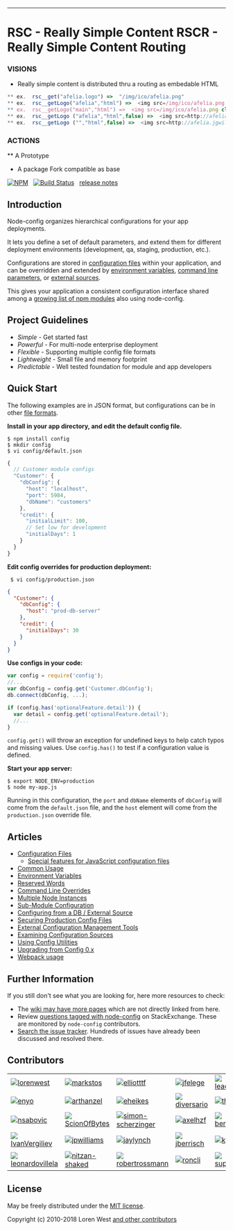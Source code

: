 


___
RSC - Really Simple Content
RSCR - Really Simple Content Routing
===================================

### VISIONS ###

* Really simple content is distributed thru a routing as embedable HTML
```javascript
** ex.  rsc__get("afelia.logo") =>  "/img/ico/afelia.png"
** ex.  rsc__getLogo("afelia","html") =>  <img src=/img/ico/afelia.png class="rsc_logo afelia.logo">
** ex.  rsc__getLogo("main","html") =>  <img src=/img/ico/afelia.png class="rsc_logo afelia.logo">
** ex.  rsc__getLogo ("afelia","html",false) =>  <img src=http://afelia.jgwill.com/img/ico/afelia.png class="rsc_logo afelia.logo">
** ex.  rsc__getLogo ("","html",false) =>  <img src=http://afelia.jgwill.com/img/ico/afelia.png class="rsc_logo afelia.logo">
```


### ACTIONS ###

** A Prototype
* A package Fork compatible as base











[![NPM](https://nodei.co/npm/config.svg?downloads=true&downloadRank=true)](https://nodei.co/npm/config/)&nbsp;&nbsp;
[![Build Status](https://secure.travis-ci.org/lorenwest/node-config.svg?branch=master)](https://travis-ci.org/lorenwest/node-config)&nbsp;&nbsp;
[release notes](https://github.com/lorenwest/node-config/blob/master/History.md)

Introduction
------------

Node-config organizes hierarchical configurations for your app deployments.

It lets you define a set of default parameters,
and extend them for different deployment environments (development, qa,
staging, production, etc.).

Configurations are stored in [configuration files](https://github.com/lorenwest/node-config/wiki/Configuration-Files) within your application, and can be overridden and extended by [environment variables](https://github.com/lorenwest/node-config/wiki/Environment-Variables),
 [command line parameters](https://github.com/lorenwest/node-config/wiki/Command-Line-Overrides), or [external sources](https://github.com/lorenwest/node-config/wiki/Configuring-from-an-External-Source).

This gives your application a consistent configuration interface shared among a
[growing list of npm modules](https://www.npmjs.org/browse/depended/config) also using node-config.

Project Guidelines
------------------

* *Simple* - Get started fast
* *Powerful* - For multi-node enterprise deployment
* *Flexible* - Supporting multiple config file formats
* *Lightweight* - Small file and memory footprint
* *Predictable* - Well tested foundation for module and app developers

Quick Start
---------------
The following examples are in JSON format, but configurations can be in other [file formats](https://github.com/lorenwest/node-config/wiki/Configuration-Files#file-formats).

**Install in your app directory, and edit the default config file.**

```shell
$ npm install config
$ mkdir config
$ vi config/default.json
```
```js
{
  // Customer module configs
  "Customer": {
    "dbConfig": {
      "host": "localhost",
      "port": 5984,
      "dbName": "customers"
    },
    "credit": {
      "initialLimit": 100,
      // Set low for development
      "initialDays": 1
    }
  }
}
```

**Edit config overrides for production deployment:**

```shell
 $ vi config/production.json
```

```json
{
  "Customer": {
    "dbConfig": {
      "host": "prod-db-server"
    },
    "credit": {
      "initialDays": 30
    }
  }
}
```

**Use configs in your code:**

```js
var config = require('config');
//...
var dbConfig = config.get('Customer.dbConfig');
db.connect(dbConfig, ...);

if (config.has('optionalFeature.detail')) {
  var detail = config.get('optionalFeature.detail');
  //...
}
```

`config.get()` will throw an exception for undefined keys to help catch typos and missing values.
Use `config.has()` to test if a configuration value is defined.

**Start your app server:**

```shell
$ export NODE_ENV=production
$ node my-app.js
```

Running in this configuration, the `port` and `dbName` elements of `dbConfig`
will come from the `default.json` file, and the `host` element will
come from the `production.json` override file.

Articles
--------

* [Configuration Files](https://github.com/lorenwest/node-config/wiki/Configuration-Files)
  * [Special features for JavaScript configuration files](https://github.com/lorenwest/node-config/wiki/Special-features-for-JavaScript-configuration-files)
* [Common Usage](https://github.com/lorenwest/node-config/wiki/Common-Usage)
* [Environment Variables](https://github.com/lorenwest/node-config/wiki/Environment-Variables)
* [Reserved Words](https://github.com/lorenwest/node-config/wiki/Reserved-Words)
* [Command Line Overrides](https://github.com/lorenwest/node-config/wiki/Command-Line-Overrides)
* [Multiple Node Instances](https://github.com/lorenwest/node-config/wiki/Multiple-Node-Instances)
* [Sub-Module Configuration](https://github.com/lorenwest/node-config/wiki/Sub-Module-Configuration)
* [Configuring from a DB / External Source](https://github.com/lorenwest/node-config/wiki/Configuring-from-an-External-Source)
* [Securing Production Config Files](https://github.com/lorenwest/node-config/wiki/Securing-Production-Config-Files)
* [External Configuration Management Tools](https://github.com/lorenwest/node-config/wiki/External-Configuration-Management-Tools)
* [Examining Configuration Sources](https://github.com/lorenwest/node-config/wiki/Examining-Configuration-Sources)
* [Using Config Utilities](https://github.com/lorenwest/node-config/wiki/Using-Config-Utilities)
* [Upgrading from Config 0.x](https://github.com/lorenwest/node-config/wiki/Upgrading-From-Config-0.x)
* [Webpack usage](https://github.com/lorenwest/node-config/wiki/Webpack-Usage)

Further Information
---------------------
If you still don't see what you are looking for, here more resources to check: 

 * The [wiki may have more pages](https://github.com/lorenwest/node-config/wiki) which are not directly linked from here.
 * Review [questions tagged with node-config](https://stackexchange.com/filters/207096/node-config) on StackExchange. These are monitored by `node-config` contributors.
 * [Search the issue tracker](https://github.com/lorenwest/node-config/issues). Hundreds of issues have already been discussed and resolved there.

Contributors
------------
<table id="contributors"><tr><td><img src=https://avatars2.githubusercontent.com/u/373538?v=4><a href="https://github.com/lorenwest">lorenwest</a></td>
<td><img src=https://avatars1.githubusercontent.com/u/25829?v=4><a href="https://github.com/markstos">markstos</a></td>
<td><img src=https://avatars3.githubusercontent.com/u/447151?v=4><a href="https://github.com/elliotttf">elliotttf</a></td>
<td><img src=https://avatars1.githubusercontent.com/u/8839447?v=4><a href="https://github.com/jfelege">jfelege</a></td>
<td><img src=https://avatars0.githubusercontent.com/u/66902?v=4><a href="https://github.com/leachiM2k">leachiM2k</a></td>
<td><img src=https://avatars1.githubusercontent.com/u/791137?v=4><a href="https://github.com/josx">josx</a></td>
</tr><tr><td><img src=https://avatars2.githubusercontent.com/u/133277?v=4><a href="https://github.com/enyo">enyo</a></td>
<td><img src=https://avatars3.githubusercontent.com/u/1077378?v=4><a href="https://github.com/arthanzel">arthanzel</a></td>
<td><img src=https://avatars2.githubusercontent.com/u/1656140?v=4><a href="https://github.com/eheikes">eheikes</a></td>
<td><img src=https://avatars0.githubusercontent.com/u/355800?v=4><a href="https://github.com/diversario">diversario</a></td>
<td><img src=https://avatars3.githubusercontent.com/u/138707?v=4><a href="https://github.com/th507">th507</a></td>
<td><img src=https://avatars2.githubusercontent.com/u/506460?v=4><a href="https://github.com/Osterjour">Osterjour</a></td>
</tr><tr><td><img src=https://avatars0.githubusercontent.com/u/842998?v=4><a href="https://github.com/nsabovic">nsabovic</a></td>
<td><img src=https://avatars0.githubusercontent.com/u/5138570?v=4><a href="https://github.com/ScionOfBytes">ScionOfBytes</a></td>
<td><img src=https://avatars2.githubusercontent.com/u/2529835?v=4><a href="https://github.com/simon-scherzinger">simon-scherzinger</a></td>
<td><img src=https://avatars1.githubusercontent.com/u/175627?v=4><a href="https://github.com/axelhzf">axelhzf</a></td>
<td><img src=https://avatars3.githubusercontent.com/u/7782055?v=4><a href="https://github.com/benkroeger">benkroeger</a></td>
<td><img src=https://avatars3.githubusercontent.com/u/1872824?v=4><a href="https://github.com/fgheorghe">fgheorghe</a></td>
</tr><tr><td><img src=https://avatars3.githubusercontent.com/u/1443067?v=4><a href="https://github.com/IvanVergiliev">IvanVergiliev</a></td>
<td><img src=https://avatars0.githubusercontent.com/u/1736957?v=4><a href="https://github.com/jpwilliams">jpwilliams</a></td>
<td><img src=https://avatars2.githubusercontent.com/u/1246875?v=4><a href="https://github.com/jaylynch">jaylynch</a></td>
<td><img src=https://avatars1.githubusercontent.com/u/145742?v=4><a href="https://github.com/jberrisch">jberrisch</a></td>
<td><img src=https://avatars1.githubusercontent.com/u/9355665?v=4><a href="https://github.com/kgoerlitz">kgoerlitz</a></td>
<td><img src=https://avatars0.githubusercontent.com/u/8525267?v=4><a href="https://github.com/bertho-zero">bertho-zero</a></td>
</tr><tr><td><img src=https://avatars3.githubusercontent.com/u/8650543?v=4><a href="https://github.com/leonardovillela">leonardovillela</a></td>
<td><img src=https://avatars3.githubusercontent.com/u/1918551?v=4><a href="https://github.com/nitzan-shaked">nitzan-shaked</a></td>
<td><img src=https://avatars3.githubusercontent.com/u/3058150?v=4><a href="https://github.com/robertrossmann">robertrossmann</a></td>
<td><img src=https://avatars2.githubusercontent.com/u/498929?v=4><a href="https://github.com/roncli">roncli</a></td>
<td><img src=https://avatars2.githubusercontent.com/u/1355559?v=4><a href="https://github.com/superoven">superoven</a></td>
<td><img src=https://avatars2.githubusercontent.com/u/54934?v=4><a href="https://github.com/wmertens">wmertens</a></td>
</tr></table>

License
-------

May be freely distributed under the [MIT license](https://raw.githubusercontent.com/lorenwest/node-config/master/LICENSE).

Copyright (c) 2010-2018 Loren West 
[and other contributors](https://github.com/lorenwest/node-config/graphs/contributors)

